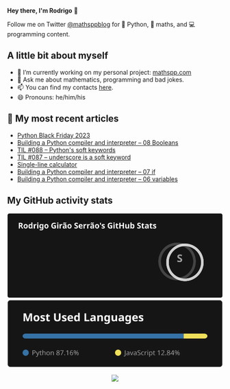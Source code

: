 **Hey there, I'm Rodrigo** 👋

Follow me on Twitter [@mathsppblog][twitter] for 🐍 Python, 🧠 maths, and 💻 programming content.


## A little bit about myself

- 🔭 I’m currently working on my personal project: [mathspp.com](https://mathspp.com)
- 💬 Ask me about mathematics, programming and bad jokes.
- 📫 You can find my contacts [here](https://mathspp.com/about#contacts).
- 😄 Pronouns: he/him/his


## 📖 My most recent articles

<!-- BLOG-POST-LIST:START -->
- [Python Black Friday 2023](https://mathspp.com/blog/python-black-friday-2023)
- [Building a Python compiler and interpreter – 08 Booleans](https://mathspp.com/blog/building-a-python-compiler-and-interpreter-08-booleans)
- [TIL #088 – Python&#39;s soft keywords](https://mathspp.com/blog/til/pythons-soft-keywords)
- [TIL #087 – underscore is a soft keyword](https://mathspp.com/blog/til/underscore-is-a-soft-keyword)
- [Single-line calculator](https://mathspp.com/blog/single-line-calculator)
- [Building a Python compiler and interpreter – 07 if](https://mathspp.com/blog/building-a-python-compiler-and-interpreter-07-if)
- [Building a Python compiler and interpreter – 06 variables](https://mathspp.com/blog/building-a-python-compiler-and-interpreter-06-variables)
<!-- BLOG-POST-LIST:END -->


##  My GitHub activity stats

<!-- Thanks to ofek! -->

<img src="general_stats.svg" alt="GitHub Statistics" loading="lazy">

<img src="language_stats.svg" alt="Top Languages" loading="lazy">

<p align='center'><img src='https://visitor-badge.laobi.icu/badge?page_id=RodrigoGiraoSerrao'></p>

[twitter]: https://twitter.com/mathsppblog
